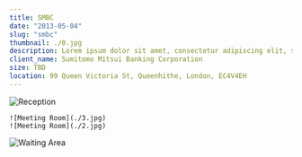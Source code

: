 ```yaml
---
title: SMBC
date: "2013-05-04"
slug: "smbc"
thumbnail: ./0.jpg
description: Lorem ipsum dolor sit amet, consectetur adipiscing elit, sed do eiusmod tempor incididunt ut labore et dolore magna aliqua
client_name: Sumitomo Mitsui Banking Corporation
size: TBD
location: 99 Queen Victoria St, Queenhithe, London, EC4V4EH
---
```

<div class="kg-card kg-image-card kg-width-wide">

![Reception](./1.jpg)
```grid|2
![Meeting Room](./3.jpg)
![Meeting Room](./2.jpg)
```
![Waiting Area](./4.jpg)

</div>
